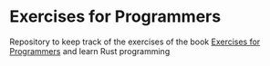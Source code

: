 # Exercises for Programmers

Repository to keep track of the exercises of the book [Exercises for Programmers](https://pragprog.com/book/bhwb/exercises-for-programmers) and learn Rust programming
